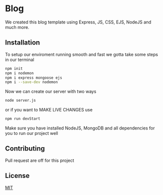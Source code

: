 # Blog
We created this blog template using Express, JS, CSS, EJS, NodeJS and much more.

## Installation
To setup our enviroment running smooth and fast we gotta take some steps in our terminal

```bash
npm init
npm i nodemon
npm i express mongoose ejs
npm i --save-dev nodemon
```
Now we can create our server with two ways

```bash
node server.js
```
or if you want to MAKE LIVE CHANGES use

```bash
npm run devStart
```

Make sure you have installed NodeJS, MongoDB and all dependencies for you to run our project well

## Contributing
Pull request are off for this project

## License
[MIT](https://choosealicense.com/licenses/mit/)
